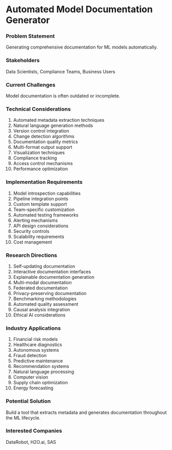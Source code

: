 # Automated Model Documentation Generator

### Problem Statement
Generating comprehensive documentation for ML models automatically.

### Stakeholders
Data Scientists, Compliance Teams, Business Users

### Current Challenges
Model documentation is often outdated or incomplete.

### Technical Considerations
1. Automated metadata extraction techniques
2. Natural language generation methods
3. Version control integration
4. Change detection algorithms
5. Documentation quality metrics
6. Multi-format output support
7. Visualization techniques
8. Compliance tracking
9. Access control mechanisms
10. Performance optimization

### Implementation Requirements
1. Model introspection capabilities
2. Pipeline integration points
3. Custom template support
4. Team-specific customization
5. Automated testing frameworks
6. Alerting mechanisms
7. API design considerations
8. Security controls
9. Scalability requirements
10. Cost management

### Research Directions
1. Self-updating documentation
2. Interactive documentation interfaces
3. Explainable documentation generation
4. Multi-modal documentation
5. Federated documentation
6. Privacy-preserving documentation
7. Benchmarking methodologies
8. Automated quality assessment
9. Causal analysis integration
10. Ethical AI considerations

### Industry Applications
1. Financial risk models
2. Healthcare diagnostics
3. Autonomous systems
4. Fraud detection
5. Predictive maintenance
6. Recommendation systems
7. Natural language processing
8. Computer vision
9. Supply chain optimization
10. Energy forecasting

### Potential Solution
Build a tool that extracts metadata and generates documentation throughout the ML lifecycle.

### Interested Companies
DataRobot, H2O.ai, SAS